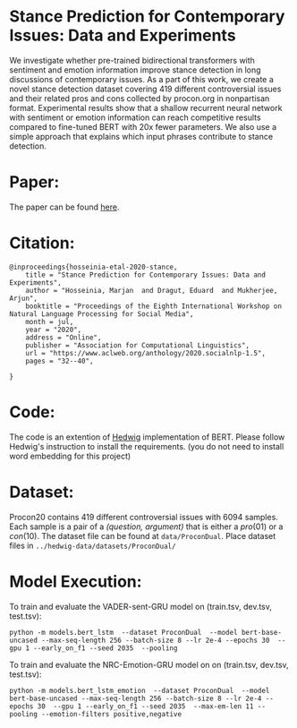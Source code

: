 # Stance Prediction for Contemporary Issues: Data and Experiments


We investigate whether pre-trained bidirectional transformers with sentiment and emotion information improve stance detection in long discussions of contemporary issues. As a part of this work, we create a novel stance detection dataset covering 419 different controversial issues and their related pros and cons collected by procon.org in nonpartisan format. Experimental results show that a shallow recurrent neural network with sentiment or emotion information can reach competitive results compared to fine-tuned BERT with 20x fewer parameters. We also use a simple approach that explains which input phrases contribute to stance detection.




# Paper:
The paper can be found [here](https://www.aclweb.org/anthology/2020.socialnlp-1.5/).

# Citation:
```
@inproceedings{hosseinia-etal-2020-stance,
    title = "Stance Prediction for Contemporary Issues: Data and Experiments",
    author = "Hosseinia, Marjan  and Dragut, Eduard  and Mukherjee, Arjun",
    booktitle = "Proceedings of the Eighth International Workshop on Natural Language Processing for Social Media",
    month = jul,
    year = "2020",
    address = "Online",
    publisher = "Association for Computational Linguistics",
    url = "https://www.aclweb.org/anthology/2020.socialnlp-1.5",
    pages = "32--40",
    
}
```

# Code: 
The code is an extention of [Hedwig](https://github.com/marjanhs/hedwig) implementation of BERT. Please follow Hedwig's instruction to install the requirements. (you do not need to install word embedding for this project)

# Dataset:

Procon20 contains 419 different controversial issues with 6094 samples. Each sample is a pair of a *(question, argument)* that is either a *pro*(01) or a *con*(10). The dataset file can be found at ```data/ProconDual```. Place dataset files in  ```../hedwig-data/datasets/ProconDual/```


# Model Execution:
 To train and evaluate the VADER-sent-GRU model on (train.tsv, dev.tsv, test.tsv):

```
python -m models.bert_lstm  --dataset ProconDual  --model bert-base-uncased --max-seq-length 256 --batch-size 8 --lr 2e-4 --epochs 30  --gpu 1 --early_on_f1 --seed 2035  --pooling

```

To train and evaluate the NRC-Emotion-GRU model on on (train.tsv, dev.tsv, test.tsv):

```
python -m models.bert_lstm_emotion  --dataset ProconDual  --model bert-base-uncased --max-seq-length 256 --batch-size 8 --lr 2e-4 --epochs 30  --gpu 1 --early_on_f1 --seed 2035  --max-em-len 11 --pooling --emotion-filters positive,negative
```




